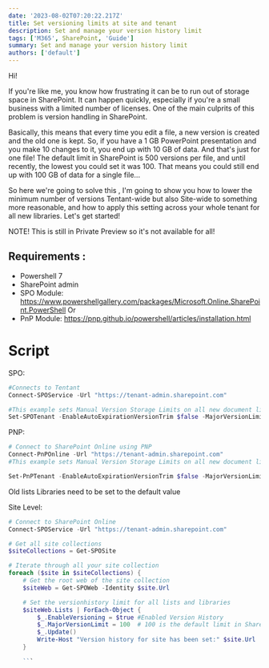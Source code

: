```yaml
---
date: '2023-08-02T07:20:22.217Z'
title: Set versioning limits at site and tenant
description: Set and manage your version history limit
tags: ['M365', SharePoint, 'Guide']
summary: Set and manage your version history limit
authors: ['default']
---
```


Hi!

If you're like me, you know how frustrating it can be to run out of storage space in SharePoint. It can happen quickly, especially if you're a small business with a limited number of licenses. One of the main culprits of this problem is version handling in SharePoint.

Basically, this means that every time you edit a file, a new version is created and the old one is kept. So, if you have a 1 GB PowerPoint presentation and you make 10 changes to it, you end up with 10 GB of data. And that's just for one file! The default limit in SharePoint is 500 versions per file, and until recently, the lowest you could set it was 100. That means you could still end up with 100 GB of data for a single file...

So here we're going to solve this , I'm going to show you how to lower the minimum number of versions Tentant-wide but also Site-wide to something more reasonable, and how to apply this setting across your whole tenant for all new libraries. Let's get started!

NOTE! This is still in Private Preview so it's not available for all!

## Requirements :

- Powershell 7
- SharePoint admin
- SPO Module: https://www.powershellgallery.com/packages/Microsoft.Online.SharePoint.PowerShell
  Or
- PnP Module: https://pnp.github.io/powershell/articles/installation.html

# Script

SPO:

```powershell
#Connects to Tentant
Connect-SPOService -Url "https://tenant-admin.sharepoint.com"

#This example sets Manual Version Storage Limits on all new document libraries at Tenant Level by limiting the number of major versions and the time (in days) versions are kept. Set EnableAutoExpirationVersionTrim as true for this.
Set-SPOTenant -EnableAutoExpirationVersionTrim $false -MajorVersionLimit 100 -ExpireVersionsAfterDays 30

```

PNP:

```powershell
# Connect to SharePoint Online using PNP
Connect-PnPOnline -Url "https://tenant-admin.sharepoint.com"
#This example sets Manual Version Storage Limits on all new document libraries at Tenant Level by limiting the number of major versions and the time (in days) versions are kept. Set EnableAutoExpirationVersionTrim as true for this.

Set-PnPTenant -EnableAutoExpirationVersionTrim $false -MajorVersionLimit 100 -ExpireVersionsAfterDays 30

```

Old lists Libraries need to be set to the default value

Site Level:

````powershell
# Connect to SharePoint Online
Connect-SPOService -Url "https://tenant-admin.sharepoint.com"

# Get all site collections
$siteCollections = Get-SPOSite

# Iterate through all your site collection
foreach ($site in $siteCollections) {
    # Get the root web of the site collection
    $siteWeb = Get-SPOWeb -Identity $site.Url

    # Set the versionhistory limit for all lists and libraries
    $siteWeb.Lists | ForEach-Object {
        $_.EnableVersioning = $true #Enabled Version History
        $_.MajorVersionLimit = 100  # 100 is the default limit in SharePoint, Replace 100 with your desired version limit if you want bigger or smaller
        $_.Update()
        Write-Host "Version history for site has been set:" $site.Url
    }

    ```
````
